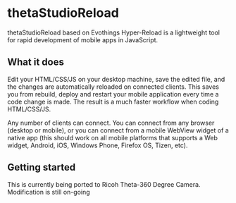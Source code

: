# thetaStudioReload

thetaStudioReload based on Evothings Hyper-Reload is a lightweight tool for rapid development of mobile apps in JavaScript.

## What it does
Edit your HTML/CSS/JS on your desktop machine, save the edited file, and the changes are automatically reloaded on connected clients. This saves you from rebuild, deploy and restart your mobile application every time a code change is made. The result is a much faster workflow when coding HTML/CSS/JS.

Any number of clients can connect. You can connect from any browser (desktop or mobile), or you can connect from a mobile WebView widget of a native app (this should work on all mobile platforms that supports a Web widget, Android, iOS, Windows Phone, Firefox OS, Tizen, etc).

## Getting started
This is currently being ported to Ricoh Theta-360 Degree Camera. Modification is still on-going
